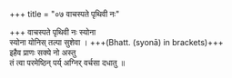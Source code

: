 +++
title = "०७ वाचस्पते पृथिवी नः"

+++
वाचस्पते पृथिवी नः स्योना  
स्योना योनिस् तल्पा सुशेवा । +++(Bhatt. (syonā) in brackets)+++  
इहैव प्राणः सक्ये नो अस्तु  
तं त्वा परमेष्ठिन् पर्य् अग्निर् वर्चसा दधातु ॥